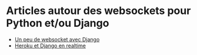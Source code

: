 Articles autour des websockets pour Python et/ou Django
=======================================================

* [Un peu de websocket avec Django](http://geotribu.net/node/669)
* [Heroku et Django en realtime](https://blog.heroku.com/in_deep_with_django_channels_the_future_of_real_time_apps_in_django)
